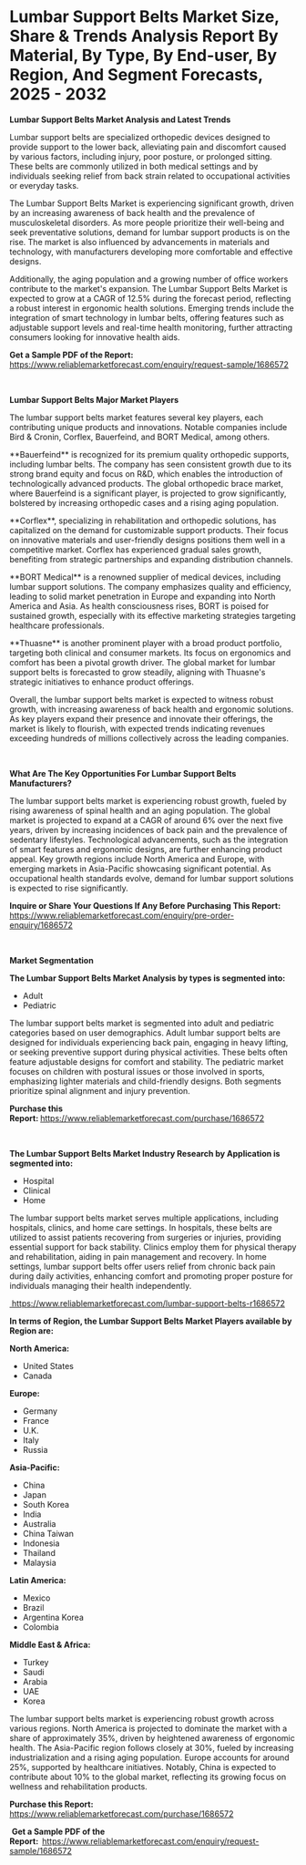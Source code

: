 <p><h1>Lumbar Support Belts Market Size, Share & Trends Analysis Report By Material, By Type, By End-user, By Region, And Segment Forecasts, 2025 - 2032</h1></p><p><strong>Lumbar Support Belts Market Analysis and Latest Trends</strong></p>
<p><p>Lumbar support belts are specialized orthopedic devices designed to provide support to the lower back, alleviating pain and discomfort caused by various factors, including injury, poor posture, or prolonged sitting. These belts are commonly utilized in both medical settings and by individuals seeking relief from back strain related to occupational activities or everyday tasks. </p><p>The Lumbar Support Belts Market is experiencing significant growth, driven by an increasing awareness of back health and the prevalence of musculoskeletal disorders. As more people prioritize their well-being and seek preventative solutions, demand for lumbar support products is on the rise. The market is also influenced by advancements in materials and technology, with manufacturers developing more comfortable and effective designs. </p><p>Additionally, the aging population and a growing number of office workers contribute to the market's expansion. The Lumbar Support Belts Market is expected to grow at a CAGR of 12.5% during the forecast period, reflecting a robust interest in ergonomic health solutions. Emerging trends include the integration of smart technology in lumbar belts, offering features such as adjustable support levels and real-time health monitoring, further attracting consumers looking for innovative health aids.</p></p>
<p><strong>Get a Sample PDF of the Report:&nbsp;</strong> <a href="https://www.reliablemarketforecast.com/enquiry/request-sample/1686572?utm_campaign=3166&utm_medium=2&utm_source=Github&utm_content=ia&utm_term=13042025&utm_id=lumbar-support-belts">https://www.reliablemarketforecast.com/enquiry/request-sample/1686572</a></p>
<p>&nbsp;</p>
<p><strong>Lumbar Support Belts Major Market Players</strong></p>
<p><p>The lumbar support belts market features several key players, each contributing unique products and innovations. Notable companies include Bird & Cronin, Corflex, Bauerfeind, and BORT Medical, among others.</p><p>**Bauerfeind** is recognized for its premium quality orthopedic supports, including lumbar belts. The company has seen consistent growth due to its strong brand equity and focus on R&D, which enables the introduction of technologically advanced products. The global orthopedic brace market, where Bauerfeind is a significant player, is projected to grow significantly, bolstered by increasing orthopedic cases and a rising aging population.</p><p>**Corflex**, specializing in rehabilitation and orthopedic solutions, has capitalized on the demand for customizable support products. Their focus on innovative materials and user-friendly designs positions them well in a competitive market. Corflex has experienced gradual sales growth, benefiting from strategic partnerships and expanding distribution channels.</p><p>**BORT Medical** is a renowned supplier of medical devices, including lumbar support solutions. The company emphasizes quality and efficiency, leading to solid market penetration in Europe and expanding into North America and Asia. As health consciousness rises, BORT is poised for sustained growth, especially with its effective marketing strategies targeting healthcare professionals.</p><p>**Thuasne** is another prominent player with a broad product portfolio, targeting both clinical and consumer markets. Its focus on ergonomics and comfort has been a pivotal growth driver. The global market for lumbar support belts is forecasted to grow steadily, aligning with Thuasne's strategic initiatives to enhance product offerings.</p><p>Overall, the lumbar support belts market is expected to witness robust growth, with increasing awareness of back health and ergonomic solutions. As key players expand their presence and innovate their offerings, the market is likely to flourish, with expected trends indicating revenues exceeding hundreds of millions collectively across the leading companies.</p></p>
<p>&nbsp;</p>
<p><strong>What Are The Key Opportunities For Lumbar Support Belts Manufacturers?</strong></p>
<p><p>The lumbar support belts market is experiencing robust growth, fueled by rising awareness of spinal health and an aging population. The global market is projected to expand at a CAGR of around 6% over the next five years, driven by increasing incidences of back pain and the prevalence of sedentary lifestyles. Technological advancements, such as the integration of smart features and ergonomic designs, are further enhancing product appeal. Key growth regions include North America and Europe, with emerging markets in Asia-Pacific showcasing significant potential. As occupational health standards evolve, demand for lumbar support solutions is expected to rise significantly.</p></p>
<p><strong>Inquire or Share Your Questions If Any Before Purchasing This Report:</strong> <a href="https://www.reliablemarketforecast.com/enquiry/pre-order-enquiry/1686572?utm_campaign=3166&utm_medium=2&utm_source=Github&utm_content=ia&utm_term=13042025&utm_id=lumbar-support-belts">https://www.reliablemarketforecast.com/enquiry/pre-order-enquiry/1686572</a></p>
<p>&nbsp;</p>
<p><strong>Market Segmentation</strong></p>
<p><strong>The Lumbar Support Belts Market Analysis by types is segmented into:</strong></p>
<p><ul><li>Adult</li><li>Pediatric</li></ul></p>
<p><p>The lumbar support belts market is segmented into adult and pediatric categories based on user demographics. Adult lumbar support belts are designed for individuals experiencing back pain, engaging in heavy lifting, or seeking preventive support during physical activities. These belts often feature adjustable designs for comfort and stability. The pediatric market focuses on children with postural issues or those involved in sports, emphasizing lighter materials and child-friendly designs. Both segments prioritize spinal alignment and injury prevention.</p></p>
<p><strong>Purchase this Report:&nbsp;</strong><a href="https://www.reliablemarketforecast.com/purchase/1686572?utm_campaign=3166&utm_medium=2&utm_source=Github&utm_content=ia&utm_term=13042025&utm_id=lumbar-support-belts">https://www.reliablemarketforecast.com/purchase/1686572</a></p>
<p>&nbsp;</p>
<p><strong>The Lumbar Support Belts Market Industry Research by Application is segmented into:</strong></p>
<p><ul><li>Hospital</li><li>Clinical</li><li>Home</li></ul></p>
<p><p>The lumbar support belts market serves multiple applications, including hospitals, clinics, and home care settings. In hospitals, these belts are utilized to assist patients recovering from surgeries or injuries, providing essential support for back stability. Clinics employ them for physical therapy and rehabilitation, aiding in pain management and recovery. In home settings, lumbar support belts offer users relief from chronic back pain during daily activities, enhancing comfort and promoting proper posture for individuals managing their health independently.</p></p>
<p><a href="https://www.reliablemarketforecast.com/lumbar-support-belts-r1686572?utm_campaign=3166&utm_medium=2&utm_source=Github&utm_content=ia&utm_term=13042025&utm_id=lumbar-support-belts">&nbsp;https://www.reliablemarketforecast.com/lumbar-support-belts-r1686572</a></p>
<p><strong>In terms of Region, the Lumbar Support Belts Market Players available by Region are:</strong></p>
<p>
    <p> <strong> North America: </strong>
        <ul>
            <li>United States</li>
            <li>Canada</li>
        </ul>
        </p> 
    <p> <strong> Europe: </strong>
        <ul>
            <li>Germany</li>
            <li>France</li>
            <li>U.K.</li>
            <li>Italy</li>
            <li>Russia</li>
        </ul>
        </p> 
    <p> <strong> Asia-Pacific: </strong>
        <ul>
            <li>China</li>
            <li>Japan</li>
            <li>South Korea</li>
            <li>India</li>
            <li>Australia</li>
            <li>China Taiwan</li>
            <li>Indonesia</li>
            <li>Thailand</li>
            <li>Malaysia</li>
        </ul>
        </p> 
    <p> <strong> Latin America: </strong>
        <ul>
            <li>Mexico</li>
            <li>Brazil</li>
            <li>Argentina Korea</li>
            <li>Colombia</li>
        </ul>
        </p> 
    <p> <strong> Middle East & Africa: </strong>
        <ul>
            <li>Turkey</li>
            <li>Saudi</li>
            <li>Arabia</li>
            <li>UAE</li>
            <li>Korea</li>
        </ul>
    </p>
    </p>
<p><p>The lumbar support belts market is experiencing robust growth across various regions. North America is projected to dominate the market with a share of approximately 35%, driven by heightened awareness of ergonomic health. The Asia-Pacific region follows closely at 30%, fueled by increasing industrialization and a rising aging population. Europe accounts for around 25%, supported by healthcare initiatives. Notably, China is expected to contribute about 10% to the global market, reflecting its growing focus on wellness and rehabilitation products.</p></p>
<p><strong>Purchase this Report: </strong><a href="https://www.reliablemarketforecast.com/purchase/1686572?utm_campaign=3166&utm_medium=2&utm_source=Github&utm_content=ia&utm_term=13042025&utm_id=lumbar-support-belts">https://www.reliablemarketforecast.com/purchase/1686572</a></p>
<p>&nbsp;<strong>Get a Sample PDF of the Report:&nbsp;&nbsp;</strong><a href="https://www.reliablemarketforecast.com/enquiry/request-sample/1686572?utm_campaign=3166&utm_medium=2&utm_source=Github&utm_content=ia&utm_term=13042025&utm_id=lumbar-support-belts">https://www.reliablemarketforecast.com/enquiry/request-sample/1686572</a></p>
<p><strong></strong></p>
<p><p></p><p></p><p></p></p>